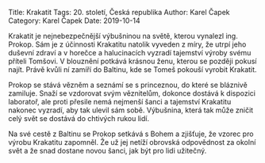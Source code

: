 Title: Krakatit
Tags: 20. století, Česká republika
Author: Karel Čapek
Category: Karel Čapek
Date: 2019-10-14

Krakatit je nejnebezpečnější výbušninou na světě, kterou vynalezl ing. Prokop. Sám je z účinnosti Krakatitu natolik vyveden z míry, že utrpí jeho duševní zdraví a v horečce a halucinacích vyzradí tajemství výroby svému příteli Tomšovi. V blouznění potkává krásnou ženu, kterou se později pokusí najít. Právě kvůli ní zamíří do Baltinu, kde se Tomeš pokouší vyrobit Krakatit.

Prokop se stává vězněm a seznámí se s princeznou, do které se bláznivě zamiluje. Snaží se vzdorovat svým věznitelům, dokonce dostává k dispozici laboratoř, ale proti přesile nemá nejmenší šanci a tajemství Krakatitu nakonec vyzradí, aby tak ulevil sám sobě. Výbušnina, která tak může zničit celý svět se dostává do chtivých rukou lidí.

Na své cestě z Baltinu se Prokop setkává s Bohem a zjišťuje, že vzorec pro výrobu Krakatitu zapomněl. Že už jej netíží obrovská odpovědnost za okolní svět a že snad dostane novou šanci, jak být pro lidi užitečný.

